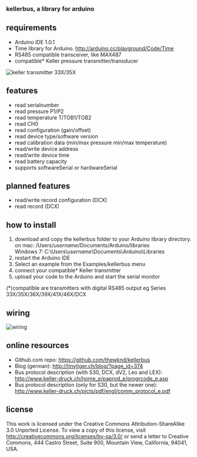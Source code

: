 ### kellerbus, a library for arduino

## requirements
- Arduino IDE 1.0.1
- Time library for Arduino. http://arduino.cc/playground/Code/Time
- RS485 compatible transceiver, like MAX487
- compatible* Keller pressure transmitter/transducer

![keller transmitter 33X/35X](http://www.elektrotechnik.vogel.de/imgserver/bdb/212800/212831/4.jpg)

## features
- read serialnumber
- read pressure P1/P2
- read temperature T/TOB1/TOB2
- read CH0
- read configuration (gain/offset)
- read device type/software version
- read calibration data (min/max pressure min/max temperature)
- read/write device address
- read/write device time
- read battery capacity
- supports softwareSerial or hardwareSerial 

## planned features
- read/write record configuration (DCX)
- read record (DCX)

## how to install
1. download and copy the kellerbus folder to your Arduino library directory.<br/>on mac: /Users/_username_/Documents/Arduino/libraries<br/>Windows 7: C:\Users\\_username_\\Documents\Arduino\Libraries
2. restart the Arduino IDE
3. Select an example from the Examples/kellerbus menu
4. connect your compatible* Keller transmitter
5. upload your code to the Arduino and start the serial monitor

(*)compatible are transmitters with digital RS485 output
eg Series 33X/35X/36X/39X/41X/46X/DCX

## wiring

![wiring](http://dl.dropbox.com/u/2486346/rs485-5.jpg)


## online resources
- Github.com repo: https://github.com/thewknd/kellerbus
- Blog (german): http://tinytiger.ch/blog/?page_id=374
- Bus protocol description (with S30, DCX, dV2, Leo and LEX): http://www.keller-druck.ch/home_e/paprod_e/progrcode_e.asp
- Bus protocol description (only for S30, but the newer one): http://www.keller-druck.ch/picts/pdf/engl/comm_protocol_e.pdf

## license

This work is licensed under the Creative Commons Attribution-ShareAlike 3.0 Unported License. To view a copy of this license, visit http://creativecommons.org/licenses/by-sa/3.0/ or send a letter to Creative Commons, 444 Castro Street, Suite 900, Mountain View, California, 94041, USA.